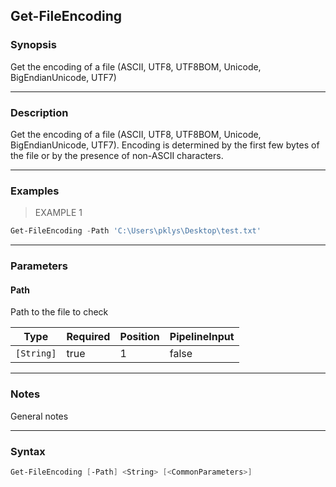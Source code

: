 Get-FileEncoding
----------------

### Synopsis
Get the encoding of a file (ASCII, UTF8, UTF8BOM, Unicode, BigEndianUnicode, UTF7)

---

### Description

Get the encoding of a file (ASCII, UTF8, UTF8BOM, Unicode, BigEndianUnicode, UTF7).
Encoding is determined by the first few bytes of the file or by the presence of non-ASCII characters.

---

### Examples
> EXAMPLE 1

```PowerShell
Get-FileEncoding -Path 'C:\Users\pklys\Desktop\test.txt'
```

---

### Parameters
#### **Path**
Path to the file to check

|Type      |Required|Position|PipelineInput|
|----------|--------|--------|-------------|
|`[String]`|true    |1       |false        |

---

### Notes
General notes

---

### Syntax
```PowerShell
Get-FileEncoding [-Path] <String> [<CommonParameters>]
```
